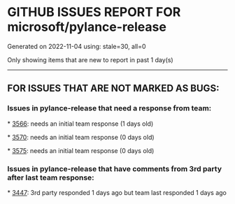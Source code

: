 
# GITHUB ISSUES REPORT FOR microsoft/pylance-release


Generated on 2022-11-04 using: stale=30, all=0


Only showing items that are new to report in past 1 day(s)


---

## FOR ISSUES THAT ARE NOT MARKED AS BUGS:


### Issues in pylance-release that need a response from team:


\* [3566](https://github.com/microsoft/pylance-release/issues/3566 "Improve &quot;Definition Preview Hover&quot; rendering and layout (similiar to JetBrains IDEs)"): needs an initial team response (1 days old)

\* [3570](https://github.com/microsoft/pylance-release/issues/3570 "Completion suggestion does not pop up automatically for TypedDict"): needs an initial team response (0 days old)

\* [3575](https://github.com/microsoft/pylance-release/issues/3575 "an operation to sort methods"): needs an initial team response (0 days old)

### Issues in pylance-release that have comments from 3rd party after last team response:


\* [3447](https://github.com/microsoft/pylance-release/issues/3447 "100% CPU usage all the time"): 3rd party responded 1 days ago but team last responded 1 days ago
